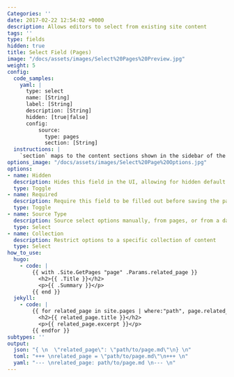 ```yaml
---
Categories: ''
date: 2017-02-22 12:54:02 +0000
description: Allows editors to select from existing site content
tags: ''
type: fields
hidden: true
title: Select Field (Pages)
image: "/docs/assets/images/Select%20Pages%20Preview.jpg"
weight: 5
config:
  code_samples:
    yaml: |
      type: select
      name: [String]
      label: [String]
      description: [String] 
      hidden: [true|false]
      config:
          source:
            type: pages
            section: [String]
  instructions: |
    `section` maps to the content sections shown in the sidebar of the CMS.
options_image: "/docs/assets/images/Select%20Page%20Options.jpg"
options:
- name: Hidden
  description: Hides this field in the UI, allowing for hidden default values.
  type: Toggle
- name: Required
  description: Require this field to be filled out before saving the page.
  type: Toggle
- name: Source Type
  description: Source select options manually, from pages, or from a data file.
  type: Select
- name: Collection
  description: Restrict options to a specific collection of content
  type: Select
how_to_use:
  hugo:
    - code: |
        {{ with .Site.GetPages "page" .Params.related_page }}
          <h2>{{ .Title }}</h2>
          <p>{{ .Summary }}</p>
        {{ end }}
  jekyll: 
    - code: |
        {{ for related_page in site.pages | where:"path", page.related_page }}
          <h2>{{ related_page.title }}</h2>
          <p>{{ related_page.excerpt }}</p>
        {{ endfor }}
subtypes: ''
output:
  json: "{ \n  \"related_page\": \"path/to/page.md\"\n} \n"
  toml: "+++ \nrelated_page = \"path/to/page.md\"\n+++ \n"
  yaml: "--- \nrelated_page: path/to/page.md \n--- \n"
---
```

